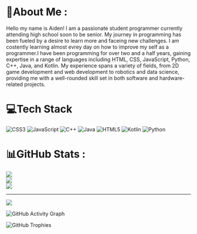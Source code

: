 # 💫About Me :
Hello my name is Aiden! I am a passionate student programmer currently attending high school soon to be senior. My journey in programming has been fueled by a desire to learn more and faceing new challenges. I am costently learning almost evrey day on how to improve my self as a programmer.I have been programming for over two and a half years, gaining expertise in a range of languages including HTML, CSS, JavaScript, Python, C++, Java, and Kotlin. My experience spans a variety of fields, from 2D game development and web development to robotics and data science, providing me with a well-rounded skill set in both software and hardware-related projects.


# 💻Tech Stack
![CSS3](https://img.shields.io/badge/css3-%231572B6.svg?style=for-the-badge&logo=css3&logoColor=white) ![JavaScript](https://img.shields.io/badge/javascript-%23323330.svg?style=for-the-badge&logo=javascript&logoColor=%23F7DF1E) ![C++](https://img.shields.io/badge/c++-%2300599C.svg?style=for-the-badge&logo=c%2B%2B&logoColor=white) ![Java](https://img.shields.io/badge/java-%23ED8B00.svg?style=for-the-badge&logo=java&logoColor=white) ![HTML5](https://img.shields.io/badge/html5-%23E34F26.svg?style=for-the-badge&logo=html5&logoColor=white) ![Kotlin](https://img.shields.io/badge/kotlin-%230095D5.svg?style=for-the-badge&logo=kotlin&logoColor=white) ![Python](https://img.shields.io/badge/python-3670A0?style=for-the-badge&logo=python&logoColor=ffdd54)
# 📊GitHub Stats :
![](https://github-readme-stats.vercel.app/api?username=791747hnlhymt&theme=radical&hide_border=false&include_all_commits=false&count_private=false)<br/>
![](https://github-readme-streak-stats.herokuapp.com/?user=791747hnlhymt&theme=radical&hide_border=false)<br/>
![](https://github-readme-stats.vercel.app/api/top-langs/?username=791747hnlhymt&theme=radical&hide_border=false&include_all_commits=false&count_private=false&layout=compact)

---
[![](https://visitcount.itsvg.in/api?id=791747hnlhymt&icon=0&color=0)](https://visitcount.itsvg.in)

![GitHub Activity Graph](https://github-readme-activity-graph.cyclic.app/graph?username=791747hnlhymt&theme=github-compact)



![GitHub Trophies](https://github-profile-trophy.vercel.app/?username=791747hnlhymt&theme=onedark)
